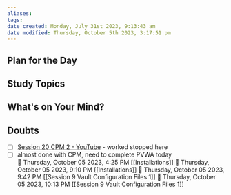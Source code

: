 ```yaml
---
aliases: 
tags: 
date created: Monday, July 31st 2023, 9:13:43 am
date modified: Thursday, October 5th 2023, 3:17:51 pm
---
```


## Plan for the Day

## Study Topics

## What's on Your Mind?

## Doubts

- [ ] [Session 20 CPM 2 - YouTube](https://www.youtube.com/watch?v=1K07sGrUukg&t=3224s) - worked stopped here  
- [ ] almost done with CPM, need to complete PVWA today  🍅 Thursday, October 05 2023, 4:25 PM [[Installations]]🍅 Thursday, October 05 2023, 9:10 PM [[Installations]]🍅 Thursday, October 05 2023, 9:42 PM [[Session 9 Vault Configuration Files 1]]🍅 Thursday, October 05 2023, 10:13 PM [[Session 9 Vault Configuration Files 1]]